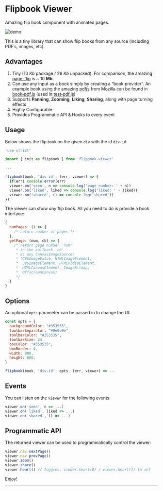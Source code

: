 # Flipbook Viewer

Amazing flip book component with animated pages.

![demo](./test/demo.gif)

This is a tiny library that can show flip books from any source (including PDF’s, images, etc).

## Advantages

1. Tiny (10 *Kb* package / 28 *Kb* unpacked). For comparison, the amazing [page-flip](./https://www.npmjs.com/package/page-flip) is ~ 10 **Mb**.
2. Can use any input as a book simply by creating a “book provider”. An example book using the amazing [pdfjs](./https://www.npmjs.com/package/pdfjs-dist) from Mozilla can be found in [book-pdf.js](./test/book-pdf.js) (used in [test-pdf.js](./test/test-pdf.js))
3. Supports **Panning**, **Zooming**, **Liking**, **Sharing**, along with page turning effects
4. Highly Configurable
5. Provides Programmatic API & Hooks to every event

## Usage

Below shows the flip `book` on the given `div` with the id `div-id`:

```js
'use strict'

import { init as flipbook } from 'flipbook-viewer'

...

flipbook(book, 'div-id', (err, viewer) => {
  if(err) console.error(err)
  viewer.on('seen', n => console.log('page number: ' + n))
  viewer.on('liked', liked => console.log('liked: ' + liked))
  viewer.on('shared', () => console.log('shared'))
})
```

The viewer can show *any* flip book. All you need to do is provide a book interface:

```js
{
  numPages: () => {
    /* return number of pages */
  },
  getPage: (num, cb) => {
    /* return page number 'num'
     * in the callback 'cb'
     * as any CanvasImageSource:
     * (CSSImageValue, HTMLImageElement, 
     *  SVGImageElement, HTMLVideoElement,
     *  HTMLCanvasElement, ImageBitmap,
     *  OffscreenCanvas)
     */
  }
}
```

## Options

An optional `opts` parameter can be passed in to change the UI:

```js
const opts = {
  backgroundColor: "#353535",
  toolbarSeparator: "#9e9e9e",
  toolbarColor: "#353535",
  toolbarSize: 24,
  boxColor: "#353535",
  boxBorder: 4,
  width: 800,
  height: 600,
}

flipbook(book, 'div-id', opts, (err, viewer) => ...
```

## Events

You can listen on the `viewer` for the following events:

```js
viewer.on('seen', n => ...)
viewer.on('liked', liked => ...)
viewer.on('shared', () => ...)
```

## Programmatic API

The returned viewer can be used to programmatically control the viewer:

```js
viewer.nav.nextPage()
viewer.nav.prevPage()
viewer.zoom()
viewer.share()
viewer.heart() // toggles. viewer.heart(0) / viewer.heart(1) to set
```

Enjoy!

------------

